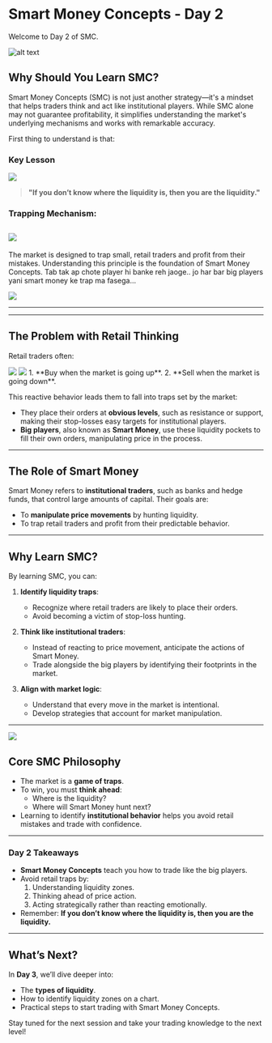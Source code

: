 # **Smart Money Concepts - Day 2**

Welcome to Day 2 of SMC.

![alt text](image-4.png)

## **Why Should You Learn SMC?**

Smart Money Concepts (SMC) is not just another strategy—it's a mindset that helps traders think and act like institutional players. While SMC alone may not guarantee profitability, it simplifies understanding the market's underlying mechanisms and works with remarkable accuracy.

First thing to understand is that:

### **Key Lesson**

<img src="YouAreLiquidity.gif">

> **"If you don’t know where the liquidity is, then you are the liquidity."**

### **Trapping Mechanism:**

## <img src="ratsTrapped.gif">

The market is designed to trap small, retail traders and profit from their mistakes. Understanding this principle is the foundation of Smart Money Concepts.
Tab tak ap chote player hi banke reh jaoge..
jo har bar big players yani smart money ke trap ma fasega...

<img src="retailLiquidityToSmartMoneyWhale.gif">

---

---

## **The Problem with Retail Thinking**

Retail traders often:

<img src="buySell.gif">
<img src="buySellComplete.gif">
1. **Buy when the market is going up**.
2. **Sell when the market is going down**.

This reactive behavior leads them to fall into traps set by the market:

- They place their orders at **obvious levels**, such as resistance or support, making their stop-losses easy targets for institutional players.
- **Big players**, also known as **Smart Money**, use these liquidity pockets to fill their own orders, manipulating price in the process.

---

## **The Role of Smart Money**

Smart Money refers to **institutional traders**, such as banks and hedge funds, that control large amounts of capital. Their goals are:

- To **manipulate price movements** by hunting liquidity.
- To trap retail traders and profit from their predictable behavior.

---

## **Why Learn SMC?**

By learning SMC, you can:

1. **Identify liquidity traps**:

   - Recognize where retail traders are likely to place their orders.
   - Avoid becoming a victim of stop-loss hunting.

2. **Think like institutional traders**:

   - Instead of reacting to price movement, anticipate the actions of Smart Money.
   - Trade alongside the big players by identifying their footprints in the market.

3. **Align with market logic**:
   - Understand that every move in the market is intentional.
   - Develop strategies that account for market manipulation.

---

<img src="bigPlayers.gif">

## **Core SMC Philosophy**

- The market is a **game of traps**.
- To win, you must **think ahead**:
  - Where is the liquidity?
  - Where will Smart Money hunt next?
- Learning to identify **institutional behavior** helps you avoid retail mistakes and trade with confidence.

---

### **Day 2 Takeaways**

- **Smart Money Concepts** teach you how to trade like the big players.
- Avoid retail traps by:
  1. Understanding liquidity zones.
  2. Thinking ahead of price action.
  3. Acting strategically rather than reacting emotionally.
- Remember: **If you don’t know where the liquidity is, then you are the liquidity.**

---

## **What’s Next?**

In **Day 3**, we’ll dive deeper into:

- The **types of liquidity**.
- How to identify liquidity zones on a chart.
- Practical steps to start trading with Smart Money Concepts.

Stay tuned for the next session and take your trading knowledge to the next level!
